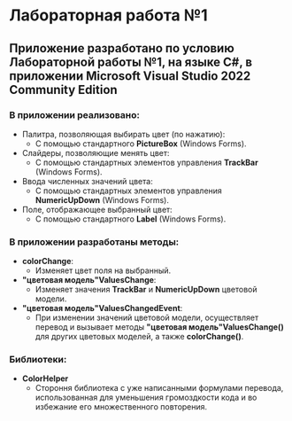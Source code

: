 # Лабораторная работа №1
## Приложение разработано по условию Лабораторной работы №1, на языке C#, в приложении Microsoft Visual Studio 2022 Community Edition

### В приложении реализовано:
* Палитра, позволяющая выбирать цвет (по нажатию):
    - С помощью стандартного **PictureBox** (Windows Forms).
* Слайдеры, позволяющие менять цвет:
    - С помощью стандартных элементов управления **TrackBar** (Windows Forms).
* Ввода численных значений цвета:
    - С помощью стандартных элементов управления **NumericUpDown** (Windows Forms).
* Поле, отображающее выбранный цвет:
    - С помощью стандартного **Label** (Windows Forms).

### В приложении разработаны методы:
* **colorChange**:
    - Изменяет цвет поля на выбранный.
* **"цветовая модель"ValuesChange**:
    - Изменяет значения **TrackBar** и **NumericUpDown** цветовой модели.
* **"цветовая модель"ValuesChangedEvent**:
    - При изменении значений цветовой модели, осуществляет перевод и вызывает методы **"цветовая модель"ValuesChange()** для других цветовых моделей, а также **colorChange()**.

### Библиотеки:
* **ColorHelper**
    - Стороння библиотека с уже написанными формулами перевода, использованная для уменьшения громоздкости кода и во избежание его множественного повторения.
